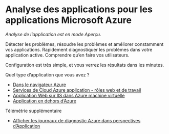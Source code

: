 <properties 
    pageTitle="Analyse des applications pour les applications Microsoft Azure" 
    description="Analyser l’utilisation et les performances de votre application Azure avec des aperçus de l’Application." 
    services="application-insights" 
    documentationCenter="windows"
    authors="alancameronwills" 
    manager="douge"/>

<tags 
    ms.service="application-insights" 
    ms.workload="tbd" 
    ms.tgt_pltfrm="ibiza" 
    ms.devlang="na" 
    ms.topic="article" 
    ms.date="08/15/2016" 
    ms.author="awills"/>

#  <a name="application-insights-for-microsoft-azure-apps"></a>Analyse des applications pour les applications Microsoft Azure

*Analyse de l’application est en mode Aperçu.*


Détecter les problèmes, résoudre les problèmes et améliorer constamment vos applications. Rapidement diagnostiquer les problèmes dans votre application active. Comprendre qu’en faire vos utilisateurs.

Configuration est très simple, et vous verrez les résultats dans les minutes.

Quel type d’application que vous avez ?

* [Dans le navigateur Azure](app-insights-asp-net.md)
* [Services de Cloud Azure application - rôles web et de travail](app-insights-cloudservices.md)
* [Application Web sur IIS dans Azure machine virtuelle](app-insights-asp-net.md)
* [Application en dehors d’Azure](app-insights-overview.md)


Télémétrie supplémentaire

* [Afficher les journaux de diagnostic Azure dans perspectives d’Application](app-insights-azure-diagnostics.md)




 